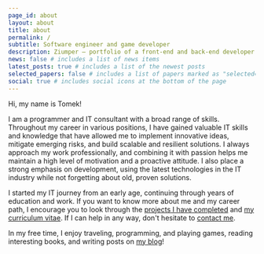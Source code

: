```yaml
---
page_id: about
layout: about
title: about
permalink: /
subtitle: Software engineer and game developer
description: Ziumper – portfolio of a front-end and back-end developer. Explore my projects, the technologies I work with, and learn how I can help bring your ideas to life. Check it out!
news: false # includes a list of news items
latest_posts: true # includes a list of the newest posts
selected_papers: false # includes a list of papers marked as "selected={true}"
social: true # includes social icons at the bottom of the page
---
```


Hi, my name is Tomek!

I am a programmer and IT consultant with a broad range of skills. Throughout my career in various positions, I have gained valuable IT skills and knowledge that have allowed me to implement innovative ideas, mitigate emerging risks, and build scalable and resilient solutions. I always approach my work professionally, and combining it with passion helps me maintain a high level of motivation and a proactive attitude. I also place a strong emphasis on development, using the latest technologies in the IT industry while not forgetting about old, proven solutions.

I started my IT journey from an early age, continuing through years of education and work. If you want to know more about me and my career path, I encourage you to look through the [projects I have completed](/projects) and [my curriculum vitae](/cv). If I can help in any way, don't hesitate to [contact me](mailto:tomasz.komoszeski@gmail.com).

In my free time, I enjoy traveling, programming, and playing games, reading interesting books, and writing posts on [my blog](/blog)!
